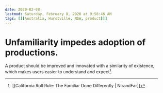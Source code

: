 ```yaml
---
date: 2020-02-08
lastmod: Saturday, February 8, 2020 at 9:58:46 AM
tags: [[[Australia, Hurstville, NSW, product]]]
---
```

# Unfamiliarity impedes adoption of productions. 

A product should be improved and innovated with a similarity of existence, which makes users easier to understand and expect[^1].


[^1]: [[California Roll Rule: The Familiar Done Differently | NirandFar]]
